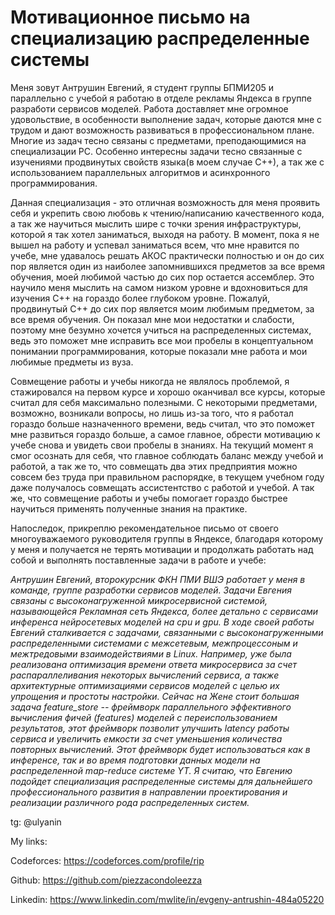 # Мотивационное письмо на специализацию распределенные системы


Меня зовут Антрушин Евгений, я студент группы БПМИ205 и параллельно с учебой я работаю в отделе рекламы Яндекса в группе разработи сервисов моделей. Работа доставляет мне огромное удовольствие, в особенности выполнение задач, которые даются мне с трудом и дают возможность развиваться в профессиональном плане. Многие из задач тесно связаны с предметами, преподающимися на специализации РС. Особенно интересны задачи тесно связанные с изучениями продвинутых свойств языка(в моем случае С++), а так же с использованием параллельных алгоритмов и асинхронного программирования.

Данная специализация - это отличная возможность для меня проявить себя и укрепить свою любовь к чтению/написанию качественного кода, а так же научиться мыслить шире с точки зрения инфраструктуры, которой я так хотел заниматься, выходя на работу. В момент, пока я не вышел на работу и успевал заниматься всем, что мне нравится по учебе, мне удавалось решать АКОС практически полностью и он до сих пор является один из наиболее запомнившихся предметов за все время обучения, моей любимой частью до сих пор остается ассемблер. Это научило меня мыслить на самом низком уровне и вдохновиться для изучения C++ на гораздо более глубоком уровне. Пожалуй, продвинутый С++ до сих пор является моим любимым предметом, за все время обучения. Он показал мне мои недостатки и слабости, поэтому мне безумно хочется учиться на распределенных системах, ведь это поможет мне исправить все мои пробелы в концептуальном понимании программирования, которые показали мне работа и мои любимые предметы из вуза.

Совмещение работы и учебы никогда не являлось проблемой, я стажировался на первом курсе и хорошо оканчивал все курсы, которые считал для себя максимально полезными. С некоторыми предметами, возможно, возникали вопросы, но лишь из-за того, что я работал гораздо больше назначенного времени, ведь считал, что это поможет мне развиться гораздо больше, а самое главное, обрести мотивацию к учебе снова и увидеть свои пробелы в знаниях. На текущий момент я смог осознать для себя, что главное соблюдать баланс между учебой и работой, а так же то, что совмещать два этих предприятия можно совсем без труда при правильном распорядке, в текущем учебном году даже получалось совмещать ассистентство с работой и учебой. А так же, что совмещение работы и учебы помогает гораздо быстрее научиться применять полученные знания на практике.

Напоследок, прикреплю рекомендательное письмо от своего многоуважаемого руководителя группы в Яндексе, благодаря которому у меня и получается не терять мотивации и продолжать работать над собой и выполнять поставленные задачи в работе и учебе:

*Антрушин Евгений, второкурсник ФКН ПМИ ВШЭ работает у меня в команде, группе разработки сервисов моделей. Задачи Евгения связаны с высоконагруженной микросервисной системой, называющейся Рекламная сеть Яндекса, более детально с сервисами инференса нейросетевых моделей на cpu и gpu. В ходе своей работы Евгений сталкивается с задачами, связанными с высоконагруженными распределенными системами с межсетевым, межпроцессоным и межтредовыми взаимодействиями в Linux. Например, уже была реализована оптимизация времени ответа микросервиса за счет распараллеливания некоторых вычислений сервиса, а также архитектурные оптимизациями сервисов моделей с целью их упрощения и простоты настройки. Сейчас на Жене стоит большая задача feature_store -- фреймворк параллельного эффективного вычисления фичей (features) моделей с переиспользованием результатов, этот фреймворк позволит улучшить latency работы сервиса и увеличить емкости за счет уменьшения количества повторных вычислений. Этот фреймворк будет использоваться как в инференсе, так и во время подготовки данных модели на распределенной map-reduce системе YT.
Я считаю, что Евгению подойдет специализация распределенные системы для дальнейшего профессионального развития в направлении проектирования и реализации различного рода распределенных систем.* 

tg: @ulyanin

My links:

Codeforces: https://codeforces.com/profile/rip

Github: https://github.com/piezzacondoleezza

Linkedin: https://www.linkedin.com/mwlite/in/evgeny-antrushin-484a05220
